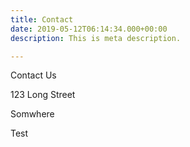```yaml
---
title: Contact
date: 2019-05-12T06:14:34.000+00:00
description: This is meta description.

---
```

Contact Us 

123 Long Street

Somwhere

Test